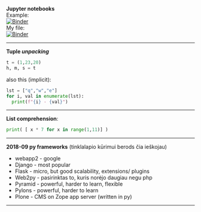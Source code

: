 
**Jupyter notebooks**  
Example:  
[![Binder](https://mybinder.org/badge_logo.svg)](https://mybinder.org/v2/gh/rmartin977/mnist_classification/master?filepath=mnist_classification.ipynb)  
My file:  
[![Binder](https://mybinder.org/badge_logo.svg)](https://mybinder.org/v2/gh/Zyg-D/py/master?filepath=jupyter%2F201210.ipynb)

--------------------------------------------------------------------------
**Tuple *unpacking***
```py
t = (1,23,20)
h, m, s = t
```
also this (implicit):
```py
lst = ["q","w","e"]
for i, val in enumerate(lst):
  print(f"{i} - {val}")
```
-------------------------------------------------------------------------
**List comprehension**: 
```py
print( [ x * 7 for x in range(1,11)] )
```
----------------------------------------------------------------------------------
**2018-09 py frameworks** (tinklalapio kūrimui berods čia ieškojau)
- webapp2 - google
- Django - most popular
- Flask - micro, but good scalability, extensions/ plugins
- Web2py - pasirinktas to, kuris norėjo daugiau negu php
- Pyramid - powerful, harder to learn, flexible
- Pylons  - powerful, harder to learn
- Plone - CMS on Zope app server (written in py)
-----------------------------------------------------------------------
